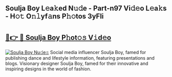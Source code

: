## Soulja Boy L𝚎a𝚔ed N𝚞𝚍e - Part-n97 Vi𝚍𝚎o L𝚎a𝚔s - H𝚘𝚝 O𝚗𝚕yf𝚊ns P𝚑𝚘tos 3yFli

# <h2><a href="http://kf0mtq.oniu.top/?m=Soulja+Boy">🔗👉 🔴 Soulja Boy P𝚑ot𝚘𝚜 V𝚒d𝚎o</a></h2>

[![Soulja Boy Nu𝚍e𝚜](https://i.imgur.com/0qMVB7G.gif)](http://kf0mtq.oniu.top/?m=Soulja+Boy)
Social media influencer Soulja Boy, famed for publishing dance and lifestyle information, featuring presentations and blogs. Visionary designer Soulja Boy, famed for their innovative and inspiring designs in the world of fashion.  

